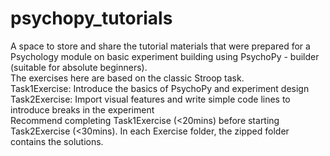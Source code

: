 # psychopy_tutorials
A space to store and share the tutorial materials that were prepared for a Psychology module on basic experiment building using PsychoPy - builder (suitable for absolute beginners).<br/>
The exercises here are based on the classic Stroop task.<br/>
Task1Exercise: Introduce the basics of PsychoPy and experiment design <br/>
Task2Exercise: Import visual features and write simple code lines to introduce breaks in the experiment <br/>
Recommend completing Task1Exercise (<20mins) before starting Task2Exercise (<30mins). In each Exercise folder, the zipped folder contains the solutions.
